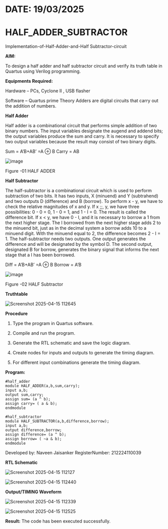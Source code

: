 # DATE: 19/03/2025

# HALF_ADDER_SUBTRACTOR

Implementation-of-Half-Adder-and-Half Subtractor-circuit

**AIM:**

To design a half adder and half subtractor circuit and verify its truth table in Quartus using Verilog programming.

**Equipments Required:**

Hardware – PCs, Cyclone II , USB flasher 

Software – Quartus prime Theory Adders are digital circuits that carry out the addition of numbers.

**Half Adder**

Half adder is a combinational circuit that performs simple addition of two binary numbers. The input variables designate the augend and addend bits; the output variables produce the sum and carry. It is necessary to specify two output variables because the result may consist of two binary digits.

Sum = A’B+AB’ =A ⊕ B Carry = AB

![image](https://github.com/naavaneetha/HALF_ADDER_SUBTRACTOR/assets/154305477/bd4a0b2c-cdbc-4184-ab08-81578f121e1f)

Figure -01 HALF ADDER

**Half Subtractor**

The half-subtractor is a combinational circuit which is used to perform subtraction of two bits. It has two inputs, X (minuend) and Y (subtrahend) and two outputs D (difference) and B (borrow). To perform x - y, we have to check the relative magnitudes of x and y. If x ;;, y, we have three possibilities: 0 - 0 = 0, 1 - 0 = 1, and 1 - I = 0. The result is called the difference bit. If x < y, we have 0 - I, and it is necessary to borrow a 1 from the next higher stage. The I borrowed from the next higher stage adds 2 to the minuend bit, just as in the decimal system a borrow adds 10 to a minuend digit. With the minuend equal to 2, the difference becomes 2 - I = 1. The half-subtractor needs two outputs. One output generates the difference and will be designated by the symbol D. The second output, designated B for borrow, generates the binary signal that informs the next stage that a I has been borrowed. 

Diff = A’B+AB’ =A ⊕ B
Borrow = A’B

 ![image](https://github.com/naavaneetha/HALF_ADDER_SUBTRACTOR/assets/154305477/d76b099c-513f-4e7c-843a-e2fd028a531a)

Figure -02 HALF Subtractor

**Truthtable**

![Screenshot 2025-04-15 112645](https://github.com/user-attachments/assets/c063d18a-7f7a-4cdf-ad70-2f40cfc84b56)


**Procedure**

1.	Type the program in Quartus software.

2.	Compile and run the program.

3.	Generate the RTL schematic and save the logic diagram.

4.	Create nodes for inputs and outputs to generate the timing diagram.

5.	For different input combinations generate the timing diagram.


**Program:**

```
#half_adder
module HALF_ADDER(a,b,sum,carry);
input a,b;
output sum,carry;
assign sum= (a ^ b);
assign carry= ( a & b);
endmodule

#half_subtractor
module HALF_SUBTRACTOR(a,b,difference,borrow);
input a,b;
output difference,borrow;
assign difference= (a ^ b);
assign borrow= ( ~a & b);
endmodule
```

Developed by: Naveen Jaisanker
RegisterNumber: 212224110039 

**RTL Schematic**

![Screenshot 2025-04-15 112127](https://github.com/user-attachments/assets/06abb21d-d1bd-4eb6-94a6-1c4f8cee0eb5)

![Screenshot 2025-04-15 112440](https://github.com/user-attachments/assets/a011ca02-5b9d-44c1-ad91-976e8bc2127b)


**Output/TIMING Waveform**

![Screenshot 2025-04-15 112339](https://github.com/user-attachments/assets/62c69457-ce74-48ba-8b02-d478e71df31e)

![Screenshot 2025-04-15 112525](https://github.com/user-attachments/assets/c38cd1ce-41ac-4ae0-9367-8a28e49db265)


**Result:**
The code has been executed successfully.
